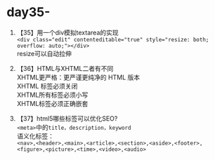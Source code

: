 # day35-

1. 【35】用一个div模拟textarea的实现  
    `<div class="edit" contenteditable="true" style="resize: both; overflow: auto;"></div>`  
    resize可以自动拉伸

2. 【36】HTML与XHTML二者有不同  
    XHTML更严格：更严谨更纯净的 HTML 版本  
    XHTML 标签必须关闭  
    XHTML所有标签必须小写  
    XHTML标签必须正确嵌套

3. 【37】html5哪些标签可以优化SEO?  
    `<meta>`中的`title，description，keyword`  
    语义化标签：  
    `<nav>,<header>,<main>,<article>,<section>,<aside>,<footer>,<figure>,<picture>,<time>,<video>,<audio>`
